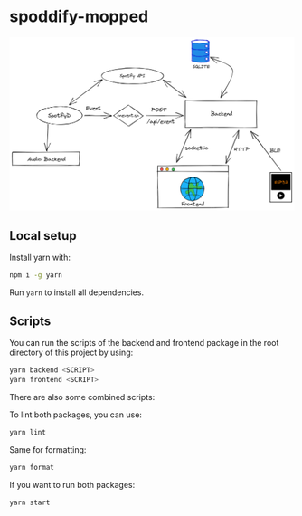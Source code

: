 # spoddify-mopped

![](docs/architecture.png)

## Local setup

Install yarn with:

```bash
npm i -g yarn
```

Run `yarn` to install all dependencies.

## Scripts

You can run the scripts of the backend and frontend package in the root directory of this project by using:

```bash
yarn backend <SCRIPT>
yarn frontend <SCRIPT>
```

There are also some combined scripts:

To lint both packages, you can use:

```bash
yarn lint
```

Same for formatting:

```bash
yarn format
```

If you want to run both packages:

```bash
yarn start
```
